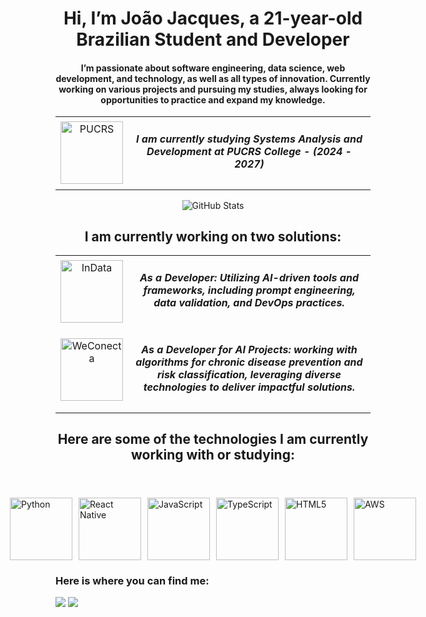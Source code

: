 <header>
<h1>Hi, I’m João Jacques, a 21-year-old Brazilian Student and Developer</h1>
<h4>
I’m passionate about software engineering, data science, web development, and technology, as well as all types of innovation.
Currently working on various projects and pursuing my studies, always looking for opportunities to practice and expand my knowledge.
</h4>
<table align="center">
  <tr>
    <td style="text-align: center; vertical-align: middle;">
      <a href="https://www.linkedin.com/school/pucrs/" target="_blank"><img src="https://media.licdn.com/dms/image/v2/D4D0BAQH_yE9x9ddXkg/company-logo_200_200/company-logo_200_200/0/1696529966936?e=1740614400&v=beta&t=YI-Xp3V9NwRTzvOBfcQ7-s7onhmaWiQj-Lj6VTS7LIE" width="100" alt="PUCRS"></a> 
    </td>
    <td style="text-align: center; vertical-align: middle;">
      <h5>I am currently studying Systems Analysis and Development at PUCRS College - (2024 - 2027)</h5>
    </td>
  </tr>
</table>
<div align="center">
  <picture style="text-align: center; vertical-align: middle;">
    <source
      srcset="https://github-readme-stats.vercel.app/api?username=Joao-Jacques&show_icons=true&text_color=ffffff&icon_color=ffffff&bg_color=00000000"
      media="(prefers-color-scheme: dark)"
    />
    <source
      srcset="https://github-readme-stats.vercel.app/api?username=Joao-Jacques&show_icons=true&text_color=ffffff&icon_color=ffffff&bg_color=ffffff00"
      media="(prefers-color-scheme: light)"
    />
    <img
      src="https://github-readme-stats.vercel.app/api?username=Joao-Jacques&show_icons=true&text_color=ffffff&icon_color=ffffff&bg_color=00000000"
      alt="GitHub Stats"
    />
  </picture>
</div>
  <H2>I am currently working on two solutions:</H2>
<table align="center">
  <tr>
    <td style="text-align: center; vertical-align: middle;">
      <a href="https://www.linkedin.com/company/indata-digital/" target="_blank"><img src="https://media.licdn.com/dms/image/v2/D4E0BAQHVW4b6bdS2JA/company-logo_200_200/company-logo_200_200/0/1730998000441/indata_digital_logo?e=1740614400&v=beta&t=UZrBifdZedllfZCpb8ZGjJ6Ipl3f5dvvGURU6t0Jjqo" width="100" alt="InData"></a> 
    </td>
    <td style="text-align: center; vertical-align: middle;">
      <h5>As a Developer: Utilizing AI-driven tools and frameworks, including prompt engineering, data validation, and DevOps practices.</h5>
    </td>
  </tr>
  <tr>
    <td style="text-align: center; vertical-align: middle;">
      <a href="https://www.linkedin.com/company/we-conecta/" target="_blank"><img src="https://media.licdn.com/dms/image/v2/C560BAQE1ZY2BHYApWw/company-logo_200_200/company-logo_200_200/0/1655304313913/we_conecta_logo?e=1740614400&v=beta&t=EiWSCCOyhjPlyotd6wZolDD1mKuGtFVtDjAdB3PnCik" width="100" alt="WeConecta"></a> 
    </td>
    <td style="text-align: center; vertical-align: middle;">
      <h5>As a Developer for AI Projects: working with algorithms for chronic disease prevention and risk classification, leveraging diverse technologies to deliver impactful solutions.</h5>
    </td>
  </tr>
</table>

<H2>Here are some of the technologies I am currently working with or studying:</H2>
</header>
<div style="display: flex; justify-content: center; align-items: center; gap: 10px;">
    <img src="https://img.icons8.com/?size=100&id=13441&format=png&color=000000" width="100" alt="Python">
    <img src="https://img.icons8.com/?size=100&id=asWSSTBrDlTW&format=png&color=000000" width="100" alt="React Native">
    <img src="https://img.icons8.com/?size=100&id=108784&format=png&color=000000" width="100" alt="JavaScript">
    <img src="https://img.icons8.com/?size=100&id=uJM6fQYqDaZK&format=png&color=000000" width="100" alt="TypeScript">
    <img src="https://img.icons8.com/?size=100&id=20909&format=png&color=000000" width="100" alt="HTML5">
    <img src="https://img.icons8.com/?size=100&id=33039&format=png&color=000000" width="100" alt="AWS">
</div>
<footer> 
  <H3> Here is where you can find me:</H3>
  <a href = "mailto:jjacques.amann@gmail.com" target="_blank"><img src="https://img.shields.io/badge/-Gmail-%23333?style=for-the-badge&logo=gmail&logoColor=red" target="_blank"></a>
  <a href="https://www.linkedin.com/in/dev-joaojacques/" target="_blank"><img src="https://img.shields.io/badge/-LinkedIn-%230077B5?style=for-the-badge&logo=linkedin&logoColor=white" target="_blank"></a> 
</footer>
